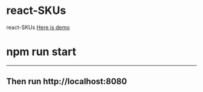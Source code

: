 # react-SKUs
react-SKUs
<a href="http://winnerweb.github.io/react-SKUs" target="_blank">Here is demo</a>
# npm run start
---

## Then run http://localhost:8080

